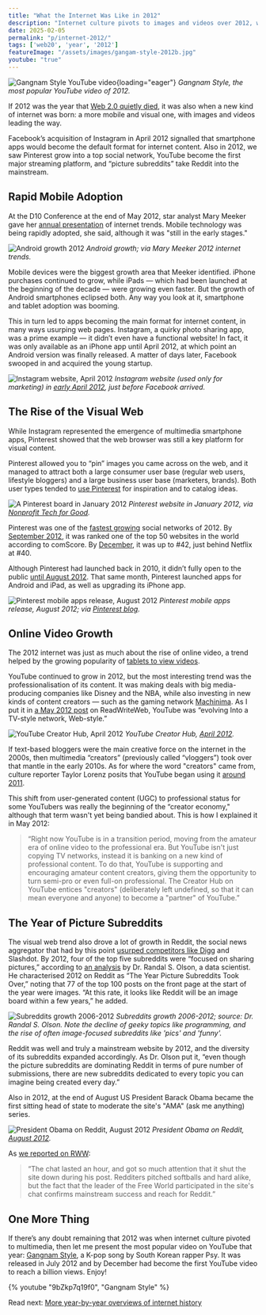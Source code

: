 ```yaml
---
title: "What the Internet Was Like in 2012"
description: "Internet culture pivots to images and videos over 2012, with the growing popularity of image sharing apps like Instagram and Pinterest, video creators on YouTube, and pictures on Reddit."
date: 2025-02-05
permalink: "p/internet-2012/"
tags: ['web20', 'year', '2012']
featureImage: "/assets/images/gangam-style-2012b.jpg"
youtube: "true"
---
```


![Gangnam Style YouTube video](/assets/images/gangam-style-2012b.jpg){loading="eager"}
*Gangnam Style, the most popular YouTube video of 2012.*

If 2012 was the year that [Web 2.0 quietly died](/p/067-end-of-web20/), it was also when a new kind of internet was born: a more mobile and visual one, with images and videos leading the way.

Facebook’s acquisition of Instagram in April 2012 signalled that smartphone apps would become the default format for internet content. Also in 2012, we saw Pinterest grow into a top social network, YouTube become the first major streaming platform, and “picture subreddits” take Reddit into the mainstream. 

## Rapid Mobile Adoption

At the D10 Conference at the end of May 2012, star analyst Mary Meeker gave her [annual presentation](https://www.scribd.com/doc/95259089/KPCB-Internet-Trends-2012) of internet trends. Mobile technology was being rapidly adopted, she said, although it was "still in the early stages." 

![Android growth 2012](/assets/images/android-growth-2011.jpg)
*Android growth; via Mary Meeker 2012 internet trends.*

Mobile devices were the biggest growth area that Meeker identified. iPhone purchases continued to grow, while iPads — which had been launched at the beginning of the decade — were growing even faster. But the growth of Android smartphones eclipsed both. Any way you look at it, smartphone and tablet adoption was booming.

This in turn led to apps becoming the main format for internet content, in many ways usurping web pages. Instagram, a quirky photo sharing app, was a prime example — it didn’t even have a functional website! In fact, it was only available as an iPhone app until April 2012, at which point an Android version was finally released. A matter of days later, Facebook swooped in and acquired the young startup.

![Instagram website, April 2012](/assets/images/instagram-website-april-2012.jpg)
*Instagram website (used only for marketing) in [early April 2012](https://web.archive.org/web/20120701093055/http://instagram.com/), just before Facebook arrived.*

## The Rise of the Visual Web

While Instagram represented the emergence of multimedia smartphone apps, Pinterest showed that the web browser was still a key platform for visual content. 

Pinterest allowed you to “pin” images you came across on the web, and it managed to attract both a large consumer user base (regular web users, lifestyle bloggers) and a large business user base (marketers, brands). Both user types tended to [use Pinterest](https://web.archive.org/web/20120622012016/http://www.readwriteweb.com/archives/why-pinterest-has-not-reimagined-scrapbooking.php) for inspiration and to catalog ideas. 

![A Pinterest board in January 2012](/assets/images/pinterest-jan2012.jpg)
*Pinterest website in January 2012, via [Nonprofit Tech for Good](https://www.nptechforgood.com/2012/01/16/how-to-get-your-nonprofit-started-on-pinterest/).*

Pinterest was one of the [fastest growing](https://web.archive.org/web/20120701232855/http://www.comscore.com/Press_Events/Press_Releases/2012/6/Latin_America_Leads_as_the_Most_Socially-Engaged_Global_Region) social networks of 2012. By [September 2012](https://www.marketingprofs.com/charts/2012/9217/top-50-websites-pinterest-makes-debut-google-holds-top-spot), it was ranked one of the top 50 websites in the world according to comScore. By [December](https://www.comscore.com/por/content/download/18905/file/Comscore%20Media%20Metrix%20Ranks%20Top%2050%20U.S.%20Web%20Properties%20for%20December%202012.pdf?inLanguage=eng-US&version=1), it was up to #42, just behind Netflix at #40.

Although Pinterest had launched back in 2010, it didn’t fully open to the public [until August 2012](https://www.huffingtonpost.co.uk/entry/pinterest-open-to-public_n_1759825). That same month, Pinterest launched apps for Android and iPad, as well as upgrading its iPhone app.

![Pinterest mobile apps release, August 2012](/assets/images/pinterest-mobile-2012.jpg)
*Pinterest mobile apps release, August 2012; via [Pinterest blog](https://web.archive.org/web/20121028114328/http://blog.pinterest.com/post/29392054155/introducing-pinterest-for-android-ipad-and-iphone).*

## Online Video Growth

The 2012 internet was just as much about the rise of online video, a trend helped by the growing popularity of [tablets to view videos](https://web.archive.org/web/20120615154310/http://www.readwriteweb.com/archives/top-trends-of-2012-video-on-tablets.php).

YouTube continued to grow in 2012, but the most interesting trend was the professionalisation of its content. It was making deals with big media-producing companies like Disney and the NBA, while also investing in new kinds of content creators — such as the gaming network [Machinima](https://web.archive.org/web/20120510202313/http://www.readwriteweb.com/archives/whats-next-in-tv-machinima-the-no1-entertainment-network-on-youtube.php). As I put it in [a May 2012 post](https://web.archive.org/web/20120609135845/http://www.readwriteweb.com/archives/youtubes-big-transition-moving-from-the-amateur-to-professional-era-of-online-video.php) on ReadWriteWeb, YouTube was “evolving Into a TV-style network, Web-style.” 

![YouTube Creator Hub, April 2012](/assets/images/youtube-creatorhub-april-2011.jpg)
*YouTube Creator Hub, [April 2012](https://web.archive.org/web/20120403201731/http://www.youtube.com/yt/creators/).*

If text-based bloggers were the main creative force on the internet in the 2000s, then multimedia “creators” (previously called “vloggers”) took over that mantle in the early 2010s. As for where the word "creators" came from, culture reporter Taylor Lorenz posits that YouTube began using it [around 2011](https://www.theatlantic.com/technology/archive/2019/05/how-creators-became-influencers/590725/).

This shift from user-generated content (UGC) to professional status for some YouTubers was really the beginning of the “creator economy," although that term wasn't yet being bandied about. This is how I explained it in May 2012:

> “Right now YouTube is in a transition period, moving from the amateur era of online video to the professional era. But YouTube isn't just copying TV networks, instead it is banking on a new kind of professional content. To do that, YouTube is supporting and encouraging amateur content creators, giving them the opportunity to turn semi-pro or even full-on professional. The Creator Hub on YouTube entices "creators" (deliberately left undefined, so that it can mean everyone and anyone) to become a "partner" of YouTube.”

## The Year of Picture Subreddits

The visual web trend also drove a lot of growth in Reddit, the social news aggregator that had by this point [usurped competitors like Digg](/p/015-digg-power-laws-of-silicon-valley/) and Slashdot. By 2012, four of the top five subreddits were “focused on sharing pictures,” according to [an analysis](https://randalolson.com/2013/03/12/retracing-the-evolution-of-reddit-through-post-data/) by Dr. Randal S. Olson, a data scientist. He characterised 2012 on Reddit as “The Year Picture Subreddits Took Over,” noting that 77 of the top 100 posts on the front page at the start of the year were images. “At this rate, it looks like Reddit will be an image board within a few years,” he added.

![Subreddits growth 2006-2012](/assets/images/SubredditGrowthOverTime-2006-2012.jpg)
*Subreddits growth 2006-2012; source: Dr. Randal S. Olson. Note the decline of geeky topics like programming, and the rise of often image-focused subreddits like 'pics' and 'funny'.*

Reddit was well and truly a mainstream website by 2012, and the diversity of its subreddits expanded accordingly. As Dr. Olson put it, “even though the picture subreddits are dominating Reddit in terms of pure number of submissions, there are new subreddits dedicated to every topic you can imagine being created every day.”

Also in 2012, at the end of August US President Barack Obama became the first sitting head of state to moderate the site's "AMA" (ask me anything) series. 

![President Obama on Reddit, August 2012](/assets/images/reddit-obama-aug2012.jpg)
*President Obama on Reddit, [August 2012](https://web.archive.org/web/20120829212155/http://www.reddit.com/r/IAmA/comments/z1c9z/i_am_barack_obama_president_of_the_united_states/).*

As [we reported on RWW](https://web.archive.org/web/20120912020425/http://www.readwriteweb.com/archives/i-am-a-president-obamamania-shuts-down-reddit.php):

> “The chat lasted an hour, and got so much attention that it shut the site down during his post. Redditers pitched softballs and hard alike, but the fact that the leader of the Free World participated in the site's chat confirms mainstream success and reach for Reddit.”

## One More Thing

If there’s any doubt remaining that 2012 was when internet culture pivoted to multimedia, then let me present the most popular video on YouTube that year: [Gangnam Style](https://www.youtube.com/watch?v=9bZkp7q19f0), a K-pop song by South Korean rapper Psy. It was released in July 2012 and by December had become the first YouTube video to reach a billion views. Enjoy!

{% youtube "9bZkp7q19f0", "Gangnam Style" %}



Read next: [More year-by-year overviews of internet history](/year/)